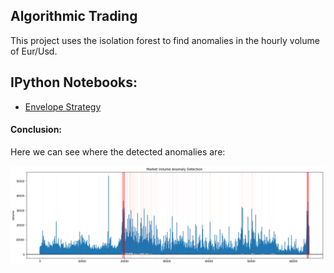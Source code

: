 ## Algorithmic Trading

This project uses the isolation forest to find anomalies in the hourly volume of Eur/Usd.

## IPython Notebooks:

- [Envelope Strategy](https://nbviewer.jupyter.org/github/vorsatti/Anomalies-Detection/blob/master/Anomaly%20Detection.ipynb)

#### Conclusion:

Here we can see where the detected anomalies are:

![pips_gained_envelopes.png](anomaly_detection.png)
